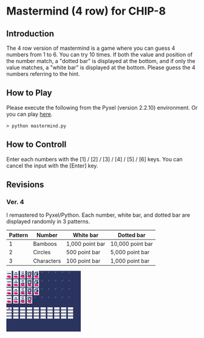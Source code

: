 # Mastermind (4 row) for CHIP-8

## Introduction

The 4 row version of mastermind is a game where you can guess 4 numbers from 1 to 6. 
You can try 10 times. 
If both the value and position of the number match, a "dotted bar" is displayed at the bottom, 
and if only the value matches, a "white bar" is displayed at the bottom. 
Please guess the 4 numbers referring to the hint.

## How to Play

Please execute the following from the Pyxel (version 2.2.10) environment.
Or you can play [here](https://kitao.github.io/pyxel/wasm/launcher/?run=jay-kumogata.RetroGames.pyxel.mastermind.mastermind).

	> python mastermind.py

## How to Controll

Enter each numbers with the [1] / [2] / [3] / [4] / [5] / [6] keys. 
You can cancel the input with the [Enter] key. 

## Revisions

### Ver. 4

I remastered to Pyxel/Python.
Each number, white bar, and dotted bar are displayed randomly in 3 patterns.

|Pattern|Number|White bar|Dotted bar|
|-------|------|---------|----------|
|1|Bamboos|1,000 point bar|10,000 point bar|
|2|Circles|500 point bar|5,000 point bar|
|3|Characters|100 point bar|1,000 point bar|

<img src="https://github.com/jay-kumogata/RetroGames/blob/main/pyxel/mastermind/screenshots/mastermind01.gif" width="196">
